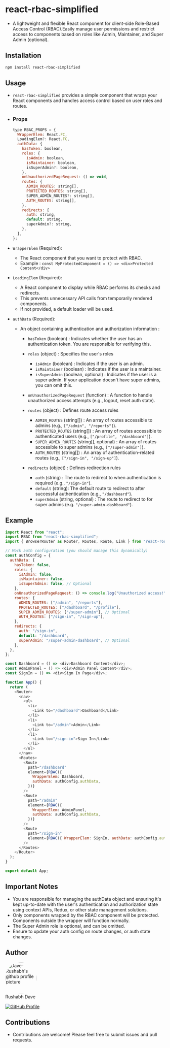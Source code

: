 # react-rbac-simplified

- A lightweight and flexible React component for client-side Role-Based Access Control (RBAC).Easily manage user permissions and restrict access to components based on roles like Admin, Maintainer, and Super Admin (optional).

## Installation

```bash
npm install react-rbac-simplified
```

## Usage

- `react-rbac-simplified` provides a simple component that wraps your React components and handles access control based on user roles and routes.

- ### Props

  ```javascript
  type RBAC_PROPS = {
    WrapperElem: React.FC,
    LoadingElem?: React.FC,
    authData: {
      hasToken: boolean,
      roles: {
        isAdmin: boolean,
        isMaintainer: boolean,
        isSuperAdmin?: boolean,
      },
      onUnauthorizedPageRequest: () => void,
      routes: {
        ADMIN_ROUTES: string[],
        PROTECTED_ROUTES: string[],
        SUPER_ADMIN_ROUTES?: string[],
        AUTH_ROUTES: string[],
      },
      redirects: {
        auth: string,
        default: string,
        superAdmin?: string,
      },
    },
  };
  ```

- `WrapperElem` (Required):

  - The React component that you want to protect with RBAC.
  - Example : `const MyProtectedComponent = () => <div>Protected Content</div>`

- `LoadingElem` (Required):

  - A React component to display while RBAC performs its checks and redirects.
  - This prevents unnecessary API calls from temporarily rendered components.
  - If not provided, a default loader will be used.

- `authData` (Required):

  - An object containing authentication and authorization information :

    - `hasToken` (boolean) : Indicates whether the user has an authentication token. You are responsible for verifying this.

    - `roles` (object) : Specifies the user's roles
      - `isAdmin` (boolean) : Indicates if the user is an admin.
      - `isMaintainer` (boolean) : Indicates if the user is a maintainer.
      - `isSuperAdmin` (boolean, optional) : Indicates if the user is a super admin. If your application doesn't have super admins, you can omit this.
    - `onUnauthorizedPageRequest` (function) : A function to handle unauthorized access attempts (e.g., logout, reset auth state).
    - `routes` (object) : Defines route access rules
      - `ADMIN_ROUTES` (string[]) : An array of routes accessible to admins (e.g., `["/admin", "/reports"]`).
      - `PROTECTED_ROUTES` (string[]) : An array of routes accessible to authenticated users (e.g., `["/profile", "/dashboard"]`).
      - `SUPER_ADMIN_ROUTES` (string[], optional) : An array of routes accessible to super admins (e.g., `["/super-admin"]`).
      - `AUTH_ROUTES` (string[]) : An array of authentication-related routes (e.g., `["/sign-in", "/sign-up"]`).
    - `redirects` (object) : Defines redirection rules
      - `auth` (string) : The route to redirect to when authentication is required (e.g., `"/sign-in"`).
      - `default` (string): The default route to redirect to after successful authentication (e.g., `"/dashboard"`).
      - `superAdmin` (string, optional) : The route to redirect to for super admins (e.g. `"/super-admin-dashboard"`).

## Example

```javascript
import React from "react";
import RBAC from "react-rbac-simplified";
import { BrowserRouter as Router, Routes, Route, Link } from "react-router-dom";

// Mock auth configuration (you should manage this dynamically)
const authConfig = {
  authData: {
    hasToken: false,
    roles: {
      isAdmin: false,
      isMaintainer: false,
      isSuperAdmin: false, // Optional
    },
    onUnauthorizedPageRequest: () => console.log("Unauthorized access!"),
    routes: {
      ADMIN_ROUTES: ["/admin", "/reports"],
      PROTECTED_ROUTES: ["/dashboard", "/profile"],
      SUPER_ADMIN_ROUTES: ["/super-admin"], // Optional
      AUTH_ROUTES: ["/sign-in", "/sign-up"],
    },
    redirects: {
      auth: "/sign-in",
      default: "/dashboard",
      superAdmin: "/super-admin-dashboard", // Optional
    },
  },
};

const Dashboard = () => <div>Dashboard Content</div>;
const AdminPanel = () => <div>Admin Panel Content</div>;
const SignIn = () => <div>Sign In Page</div>;

function App() {
  return (
    <Router>
      <nav>
        <ul>
          <li>
            <Link to="/dashboard">Dashboard</Link>
          </li>
          <li>
            <Link to="/admin">Admin</Link>
          </li>
          <li>
            <Link to="/sign-in">Sign In</Link>
          </li>
        </ul>
      </nav>
      <Routes>
        <Route
          path="/dashboard"
          element={RBAC({
            WrapperElem: Dashboard,
            authData: authConfig.authData,
          })}
        />
        <Route
          path="/admin"
          element={RBAC({
            WrapperElem: AdminPanel,
            authData: authConfig.authData,
          })}
        />
        <Route
          path="/sign-in"
          element={RBAC({ WrapperElem: SignIn, authData: authConfig.authData })}
        />
      </Routes>
    </Router>
  );
}

export default App;
```

## Important Notes

- You are responsible for managing the authData object and ensuring it's kept up-to-date with the user's authentication and authorization state using context APIs, Redux, or other state management solutions.
- Only components wrapped by the RBAC component will be protected. Components outside the wrapper will function normally.
- The Super Admin role is optional, and can be omitted.
- Ensure to update your auth config on route changes, or auth state changes.

## Author

<img src="https://avatars.githubusercontent.com/u/93786802?s=96&v=4" alt="Dave-Rushabh's github profile picture" style="border-radius: 50%;" width="100" height="100">

<br/>
Rushabh Dave

[![GitHub Profile](https://img.shields.io/badge/GitHub-Profile-blue?style=for-the-badge&logo=github)](https://github.com/Dave-Rushabh)

## Contributions

- Contributions are welcome! Please feel free to submit issues and pull requests.
